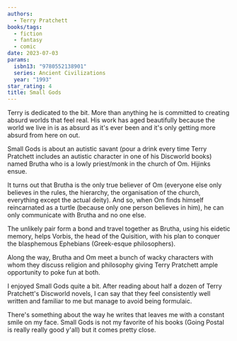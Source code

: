 ```yaml
---
authors:
  - Terry Pratchett
books/tags:
  - fiction
  - fantasy
  - comic
date: 2023-07-03
params:
  isbn13: "9780552138901"
  series: Ancient Civilizations
  year: "1993"
star_rating: 4
title: Small Gods
---
```


Terry is dedicated to the bit. More than anything he is committed to creating
absurd worlds that feel real. His work has aged beautifully because the world we
live in is as absurd as it's ever been and it's only getting more absurd from
here on out.

Small Gods is about an autistic savant (pour a drink every time Terry Pratchett
includes an autistic character in one of his Discworld books) named Brutha who
is a lowly priest/monk in the church of Om. Hijinks ensue.

<!--more-->

It turns out that Brutha is the only true believer of Om (everyone else only
believes in the rules, the hierarchy, the organisation of the church, everything
except the actual deity). And so, when Om finds himself reincarnated as a turtle
(because only one person believes in him), he can only communicate with Brutha
and no one else.

The unlikely pair form a bond and travel together as Brutha, using his eidetic
memory, helps Vorbis, the head of the Quisition, with his plan to conquer the
blasphemous Ephebians (Greek-esque philosophers).

Along the way, Brutha and Om meet a bunch of wacky characters with whom they
discuss religion and philosophy giving Terry Pratchett ample opportunity to poke
fun at both.

I enjoyed Small Gods quite a bit. After reading about half a dozen of Terry
Pratchett's Discworld novels, I can say that they feel consistently well written
and familiar to me but manage to avoid being formulaic.

There's something about the way he writes that leaves me with a constant smile
on my face. Small Gods is not my favorite of his books (Going Postal is really
really good y'all) but it comes pretty close.
